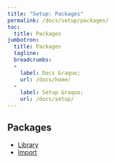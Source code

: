 ```yaml
---
title: "Setup: Packages"
permalink: /docs/setup/packages/
toc:
  title: Packages
jumbotron:
  title: Packages
  tagline: 
  breadcrumbs:
  -
    label: Docs &raquo;
    url: /docs/home/
  -
    label: Setup &raquo;
    url: /docs/setup/
---
```


## Packages

- [Library](/docs/setup/packages/library/)
- [Import](/docs/setup/packages/import/)
